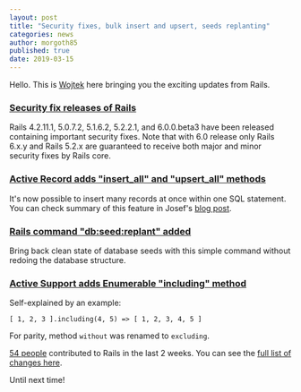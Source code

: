 ```yaml
---
layout: post
title: "Security fixes, bulk insert and upsert, seeds replanting"
categories: news
author: morgoth85
published: true
date: 2019-03-15
---
```


Hello. This is [Wojtek](https://twitter.com/morgoth85) here bringing you the exciting updates from Rails.

### [Security fix releases of Rails](https://rubyonrails.org/2019/3/13/Rails-4-2-5-1-5-1-6-2-have-been-released)

Rails 4.2.11.1, 5.0.7.2, 5.1.6.2, 5.2.2.1, and 6.0.0.beta3 have been released containing important security fixes. Note that with 6.0 release only Rails 6.x.y and Rails 5.2.x are guaranteed to receive both major and minor security fixes by Rails core.

### [Active Record adds "insert_all" and "upsert_all" methods](https://github.com/rails/rails/pull/35077)

It's now possible to insert many records at once within one SQL statement. You can check summary of this feature in Josef's [blog post](https://medium.com/@retrorubies/upcoming-rails-6-bulk-insert-upsert-feature-2d642419557d).

### [Rails command "db:seed:replant" added](https://github.com/rails/rails/pull/34779)

Bring back clean state of database seeds with this simple command without redoing the database structure.

### [Active Support adds Enumerable "including" method](https://github.com/rails/rails/commit/bfaa3091c3c32b5980a614ef0f7b39cbf83f6db3)

Self-explained by an example:
```
[ 1, 2, 3 ].including(4, 5) => [ 1, 2, 3, 4, 5 ]
```
For parity, method `without` was renamed to `excluding`.

[54 people](https://contributors.rubyonrails.org/contributors/in-time-window/20190303-20190315) contributed to Rails in the last 2 weeks. You can see the [full list of changes here](https://github.com/rails/rails/compare/master@%7B2019-03-03%7D...@%7B2019-03-15%7D).  

Until next time!
